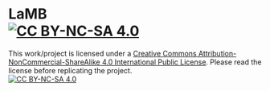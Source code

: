 # LaMB <br> [![CC BY-NC-SA 4.0][cc-by-nc-sa-shield]][cc-by-nc-sa]


[cc-by-nc-sa]: http://creativecommons.org/licenses/by-nc-sa/4.0/
[cc-by-nc-sa-image]: https://licensebuttons.net/l/by-nc-sa/4.0/88x31.png
[cc-by-nc-sa-shield]: https://img.shields.io/badge/License-CC%20BY--NC--SA%204.0-lightgrey.svg
This work/project is licensed under a [Creative Commons Attribution-NonCommercial-ShareAlike 4.0 International Public License][cc-by-nc-sa]. Please read the license before replicating the project.<br>
[![CC BY-NC-SA 4.0][cc-by-nc-sa-image]][cc-by-nc-sa]

